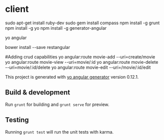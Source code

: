 # client
sudo apt-get install ruby-dev
sudo gem install compass
npm install -g grunt
npm install -g yo
npm install -g generator-angular


yo angular

bower install --save restangular

#Adding crud capabilities
yo angular:route movie-add --uri=create/movie
yo angular:route movie-view --uri=movie/:id
yo angular:route movie-delete --uri=movie/:id/delete
yo angular:route movie-edit --uri=/movie/:id/edit

This project is generated with [yo angular generator](https://github.com/yeoman/generator-angular)
version 0.12.1.

## Build & development

Run `grunt` for building and `grunt serve` for preview.

## Testing

Running `grunt test` will run the unit tests with karma.
